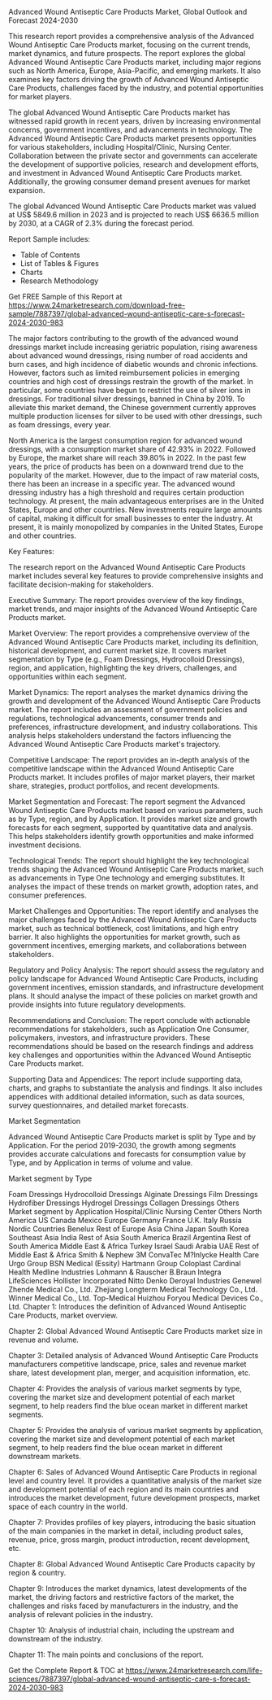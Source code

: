 Advanced Wound Antiseptic Care Products Market, Global Outlook and Forecast 2024-2030

This research report provides a comprehensive analysis of the Advanced Wound Antiseptic Care Products market, focusing on the current trends, market dynamics, and future prospects. The report explores the global Advanced Wound Antiseptic Care Products market, including major regions such as North America, Europe, Asia-Pacific, and emerging markets. It also examines key factors driving the growth of Advanced Wound Antiseptic Care Products, challenges faced by the industry, and potential opportunities for market players.

The global Advanced Wound Antiseptic Care Products market has witnessed rapid growth in recent years, driven by increasing environmental concerns, government incentives, and advancements in technology. The Advanced Wound Antiseptic Care Products market presents opportunities for various stakeholders, including Hospital/Clinic, Nursing Center. Collaboration between the private sector and governments can accelerate the development of supportive policies, research and development efforts, and investment in Advanced Wound Antiseptic Care Products market. Additionally, the growing consumer demand present avenues for market expansion.

The global Advanced Wound Antiseptic Care Products market was valued at US$ 5849.6 million in 2023 and is projected to reach US$ 6636.5 million by 2030, at a CAGR of 2.3% during the forecast period.

Report Sample includes:
- Table of Contents
- List of Tables & Figures
- Charts
- Research Methodology

Get FREE Sample of this Report at https://www.24marketresearch.com/download-free-sample/7887397/global-advanced-wound-antiseptic-care-s-forecast-2024-2030-983

The major factors contributing to the growth of the advanced wound dressings market include increasing geriatric population, rising awareness about advanced wound dressings, rising number of road accidents and burn cases, and high incidence of diabetic wounds and chronic infections. However, factors such as limited reimbursement policies in emerging countries and high cost of dressings restrain the growth of the market. In particular, some countries have begun to restrict the use of silver ions in dressings. For traditional silver dressings, banned in China by 2019. To alleviate this market demand, the Chinese government currently approves multiple production licenses for silver to be used with other dressings, such as foam dressings, every year.

North America is the largest consumption region for advanced wound dressings, with a consumption market share of 42.93% in 2022. Followed by Europe, the market share will reach 39.80% in 2022. In the past few years, the price of products has been on a downward trend due to the popularity of the market. However, due to the impact of raw material costs, there has been an increase in a specific year. The advanced wound dressing industry has a high threshold and requires certain production technology. At present, the main advantageous enterprises are in the United States, Europe and other countries. New investments require large amounts of capital, making it difficult for small businesses to enter the industry. At present, it is mainly monopolized by companies in the United States, Europe and other countries.

Key Features:

The research report on the Advanced Wound Antiseptic Care Products market includes several key features to provide comprehensive insights and facilitate decision-making for stakeholders.

Executive Summary: The report provides overview of the key findings, market trends, and major insights of the Advanced Wound Antiseptic Care Products market.

Market Overview: The report provides a comprehensive overview of the Advanced Wound Antiseptic Care Products market, including its definition, historical development, and current market size. It covers market segmentation by Type (e.g., Foam Dressings, Hydrocolloid Dressings), region, and application, highlighting the key drivers, challenges, and opportunities within each segment.

Market Dynamics: The report analyses the market dynamics driving the growth and development of the Advanced Wound Antiseptic Care Products market. The report includes an assessment of government policies and regulations, technological advancements, consumer trends and preferences, infrastructure development, and industry collaborations. This analysis helps stakeholders understand the factors influencing the Advanced Wound Antiseptic Care Products market's trajectory.

Competitive Landscape: The report provides an in-depth analysis of the competitive landscape within the Advanced Wound Antiseptic Care Products market. It includes profiles of major market players, their market share, strategies, product portfolios, and recent developments.

Market Segmentation and Forecast: The report segment the Advanced Wound Antiseptic Care Products market based on various parameters, such as by Type, region, and by Application. It provides market size and growth forecasts for each segment, supported by quantitative data and analysis. This helps stakeholders identify growth opportunities and make informed investment decisions.

Technological Trends: The report should highlight the key technological trends shaping the Advanced Wound Antiseptic Care Products market, such as advancements in Type One technology and emerging substitutes. It analyses the impact of these trends on market growth, adoption rates, and consumer preferences.

Market Challenges and Opportunities: The report identify and analyses the major challenges faced by the Advanced Wound Antiseptic Care Products market, such as technical bottleneck, cost limitations, and high entry barrier. It also highlights the opportunities for market growth, such as government incentives, emerging markets, and collaborations between stakeholders.

Regulatory and Policy Analysis: The report should assess the regulatory and policy landscape for Advanced Wound Antiseptic Care Products, including government incentives, emission standards, and infrastructure development plans. It should analyse the impact of these policies on market growth and provide insights into future regulatory developments.

Recommendations and Conclusion: The report conclude with actionable recommendations for stakeholders, such as Application One Consumer, policymakers, investors, and infrastructure providers. These recommendations should be based on the research findings and address key challenges and opportunities within the Advanced Wound Antiseptic Care Products market.

Supporting Data and Appendices: The report include supporting data, charts, and graphs to substantiate the analysis and findings. It also includes appendices with additional detailed information, such as data sources, survey questionnaires, and detailed market forecasts.

Market Segmentation

Advanced Wound Antiseptic Care Products market is split by Type and by Application. For the period 2019-2030, the growth among segments provides accurate calculations and forecasts for consumption value by Type, and by Application in terms of volume and value.

Market segment by Type

Foam Dressings
Hydrocolloid Dressings
Alginate Dressings
Film Dressings
Hydrofiber Dressings
Hydrogel Dressings
Collagen Dressings
Others
Market segment by Application
Hospital/Clinic
Nursing Center
Others
North America
US
Canada
Mexico
Europe
Germany
France
U.K.
Italy
Russia
Nordic Countries
Benelux
Rest of Europe
Asia
China
Japan
South Korea
Southeast Asia
India
Rest of Asia
South America
Brazil
Argentina
Rest of South America
Middle East & Africa
Turkey
Israel
Saudi Arabia
UAE
Rest of Middle East & Africa
Smith & Nephew
3M
ConvaTec
M?lnlycke Health Care
Urgo Group
BSN Medical (Essity)
Hartmann Group
Coloplast
Cardinal Health
Medline Industries
Lohmann & Rauscher
B.Braun
Integra LifeSciences
Hollister Incorporated
Nitto Denko
Deroyal Industries
Genewel
Zhende Medical Co., Ltd.
Zhejiang Longterm Medical Technology Co., Ltd.
Winner Medical Co., Ltd.
Top-Medical
Huizhou Foryou Medical Devices Co., Ltd.
Chapter 1: Introduces the definition of Advanced Wound Antiseptic Care Products, market overview.

Chapter 2: Global Advanced Wound Antiseptic Care Products market size in revenue and volume.

Chapter 3: Detailed analysis of Advanced Wound Antiseptic Care Products manufacturers competitive landscape, price, sales and revenue market share, latest development plan, merger, and acquisition information, etc.

Chapter 4: Provides the analysis of various market segments by type, covering the market size and development potential of each market segment, to help readers find the blue ocean market in different market segments.

Chapter 5: Provides the analysis of various market segments by application, covering the market size and development potential of each market segment, to help readers find the blue ocean market in different downstream markets.

Chapter 6: Sales of Advanced Wound Antiseptic Care Products in regional level and country level. It provides a quantitative analysis of the market size and development potential of each region and its main countries and introduces the market development, future development prospects, market space of each country in the world.

Chapter 7: Provides profiles of key players, introducing the basic situation of the main companies in the market in detail, including product sales, revenue, price, gross margin, product introduction, recent development, etc.

Chapter 8: Global Advanced Wound Antiseptic Care Products capacity by region & country.

Chapter 9: Introduces the market dynamics, latest developments of the market, the driving factors and restrictive factors of the market, the challenges and risks faced by manufacturers in the industry, and the analysis of relevant policies in the industry.

Chapter 10: Analysis of industrial chain, including the upstream and downstream of the industry.

Chapter 11: The main points and conclusions of the report.

Get the Complete Report & TOC at https://www.24marketresearch.com/life-sciences/7887397/global-advanced-wound-antiseptic-care-s-forecast-2024-2030-983
